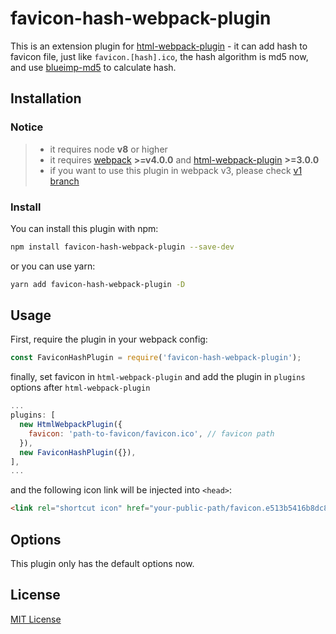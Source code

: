# favicon-hash-webpack-plugin

This is an extension plugin for [html-webpack-plugin](https://github.com/ampedandwired/html-webpack-plugin) - it can add hash to favicon file, just like `favicon.[hash].ico`, the hash algorithm is md5 now, and use [blueimp-md5](https://github.com/blueimp/JavaScript-MD5) to calculate hash.

## Installation

### Notice

> * it requires node **v8** or higher
> * it requires [webpack](https://webpack.js.org/) **>=v4.0.0** and [html-webpack-plugin](https://github.com/ampedandwired/html-webpack-plugin) **>=3.0.0**
> * if you want to use this plugin in webpack v3, please check [v1 branch](https://github.com/zadzbw/favicon-hash-webpack-plugin/tree/v1)

### Install

You can install this plugin with npm:

```bash
npm install favicon-hash-webpack-plugin --save-dev
```

or you can use yarn:

```bash
yarn add favicon-hash-webpack-plugin -D
```

## Usage

First, require the plugin in your webpack config:

```js
const FaviconHashPlugin = require('favicon-hash-webpack-plugin');
```

finally, set favicon in `html-webpack-plugin` and add the plugin in `plugins` options after `html-webpack-plugin`

```js
...
plugins: [
  new HtmlWebpackPlugin({
    favicon: 'path-to-favicon/favicon.ico', // favicon path
  }),
  new FaviconHashPlugin({}),
],
...
```

and the following icon link will be injected into `<head>`:

```html
<link rel="shortcut icon" href="your-public-path/favicon.e513b5416b8dc82513c174d5ccde5c21.ico">
```

## Options

This plugin only has the default options now.

## License

[MIT License](http://www.opensource.org/licenses/mit-license.php)
